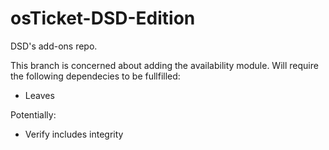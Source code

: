 # osTicket-DSD-Edition
DSD's add-ons repo.


<p>This branch is concerned about adding the availability module. Will require the following dependecies to be fullfilled:</p>
<ul>
<li>Leaves</li>
</ul>

<p>Potentially:</p>
<ul>
<li>Verify includes integrity</li>
</ul>

